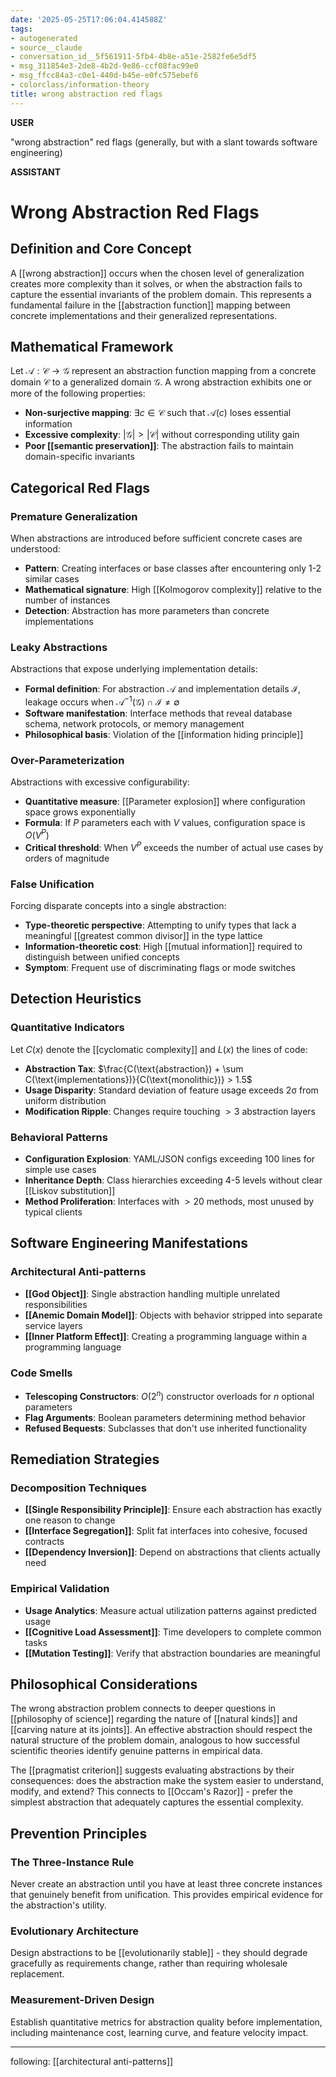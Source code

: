```yaml
---
date: '2025-05-25T17:06:04.414588Z'
tags:
- autogenerated
- source__claude
- conversation_id__5f561911-5fb4-4b8e-a51e-2582fe6e5df5
- msg_311854e3-2de8-4b2d-9e86-ccf08fac99e0
- msg_ffcc84a3-c0e1-440d-b45e-e0fc575ebef6
- colorclass/information-theory
title: wrong abstraction red flags
---
```


**USER**

"wrong abstraction" red flags (generally, but with a slant towards software engineering)


**ASSISTANT**

# Wrong Abstraction Red Flags

## Definition and Core Concept

A [[wrong abstraction]] occurs when the chosen level of generalization creates more complexity than it solves, or when the abstraction fails to capture the essential invariants of the problem domain. This represents a fundamental failure in the [[abstraction function]] mapping between concrete implementations and their generalized representations.

## Mathematical Framework

Let $\mathcal{A}: \mathcal{C} \rightarrow \mathcal{G}$ represent an abstraction function mapping from a concrete domain $\mathcal{C}$ to a generalized domain $\mathcal{G}$. A wrong abstraction exhibits one or more of the following properties:

- **Non-surjective mapping**: $\exists c \in \mathcal{C}$ such that $\mathcal{A}(c)$ loses essential information
- **Excessive complexity**: $|\mathcal{G}| > |\mathcal{C}|$ without corresponding utility gain
- **Poor [[semantic preservation]]**: The abstraction fails to maintain domain-specific invariants

## Categorical Red Flags

### Premature Generalization
When abstractions are introduced before sufficient concrete cases are understood:
- **Pattern**: Creating interfaces or base classes after encountering only 1-2 similar cases
- **Mathematical signature**: High [[Kolmogorov complexity]] relative to the number of instances
- **Detection**: Abstraction has more parameters than concrete implementations

### Leaky Abstractions
Abstractions that expose underlying implementation details:
- **Formal definition**: For abstraction $\mathcal{A}$ and implementation details $\mathcal{I}$, leakage occurs when $\mathcal{A}^{-1}(\mathcal{G}) \cap \mathcal{I} \neq \emptyset$
- **Software manifestation**: Interface methods that reveal database schema, network protocols, or memory management
- **Philosophical basis**: Violation of the [[information hiding principle]]

### Over-Parameterization
Abstractions with excessive configurability:
- **Quantitative measure**: [[Parameter explosion]] where configuration space grows exponentially
- **Formula**: If $P$ parameters each with $V$ values, configuration space is $O(V^P)$
- **Critical threshold**: When $V^P$ exceeds the number of actual use cases by orders of magnitude

### False Unification
Forcing disparate concepts into a single abstraction:
- **Type-theoretic perspective**: Attempting to unify types that lack a meaningful [[greatest common divisor]] in the type lattice
- **Information-theoretic cost**: High [[mutual information]] required to distinguish between unified concepts
- **Symptom**: Frequent use of discriminating flags or mode switches

## Detection Heuristics

### Quantitative Indicators
Let $C(x)$ denote the [[cyclomatic complexity]] and $L(x)$ the lines of code:

- **Abstraction Tax**: $\frac{C(\text{abstraction}) + \sum C(\text{implementations})}{C(\text{monolithic})} > 1.5$
- **Usage Disparity**: Standard deviation of feature usage exceeds 2σ from uniform distribution
- **Modification Ripple**: Changes require touching $> 3$ abstraction layers

### Behavioral Patterns
- **Configuration Explosion**: YAML/JSON configs exceeding 100 lines for simple use cases
- **Inheritance Depth**: Class hierarchies exceeding 4-5 levels without clear [[Liskov substitution]]
- **Method Proliferation**: Interfaces with $> 20$ methods, most unused by typical clients

## Software Engineering Manifestations

### Architectural Anti-patterns
- **[[God Object]]**: Single abstraction handling multiple unrelated responsibilities
- **[[Anemic Domain Model]]**: Objects with behavior stripped into separate service layers
- **[[Inner Platform Effect]]**: Creating a programming language within a programming language

### Code Smells
- **Telescoping Constructors**: $O(2^n)$ constructor overloads for $n$ optional parameters
- **Flag Arguments**: Boolean parameters determining method behavior
- **Refused Bequests**: Subclasses that don't use inherited functionality

## Remediation Strategies

### Decomposition Techniques
- **[[Single Responsibility Principle]]**: Ensure each abstraction has exactly one reason to change
- **[[Interface Segregation]]**: Split fat interfaces into cohesive, focused contracts
- **[[Dependency Inversion]]**: Depend on abstractions that clients actually need

### Empirical Validation
- **Usage Analytics**: Measure actual utilization patterns against predicted usage
- **[[Cognitive Load Assessment]]**: Time developers to complete common tasks
- **[[Mutation Testing]]**: Verify that abstraction boundaries are meaningful

## Philosophical Considerations

The wrong abstraction problem connects to deeper questions in [[philosophy of science]] regarding the nature of [[natural kinds]] and [[carving nature at its joints]]. An effective abstraction should respect the natural structure of the problem domain, analogous to how successful scientific theories identify genuine patterns in empirical data.

The [[pragmatist criterion]] suggests evaluating abstractions by their consequences: does the abstraction make the system easier to understand, modify, and extend? This connects to [[Occam's Razor]] - prefer the simplest abstraction that adequately captures the essential complexity.

## Prevention Principles

### The Three-Instance Rule
Never create an abstraction until you have at least three concrete instances that genuinely benefit from unification. This provides empirical evidence for the abstraction's utility.

### Evolutionary Architecture
Design abstractions to be [[evolutionarily stable]] - they should degrade gracefully as requirements change, rather than requiring wholesale replacement.

### Measurement-Driven Design
Establish quantitative metrics for abstraction quality before implementation, including maintenance cost, learning curve, and feature velocity impact.


---


following: [[architectural anti-patterns]]